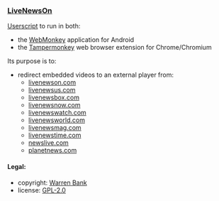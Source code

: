 ### [LiveNewsOn](https://github.com/warren-bank/crx-LiveNewsOn/tree/webmonkey-userscript/es5)

[Userscript](https://github.com/warren-bank/crx-LiveNewsOn/raw/webmonkey-userscript/es5/webmonkey-userscript/LiveNewsOn.user.js) to run in both:
* the [WebMonkey](https://github.com/warren-bank/Android-WebMonkey) application for Android
* the [Tampermonkey](https://chrome.google.com/webstore/detail/tampermonkey/dhdgffkkebhmkfjojejmpbldmpobfkfo) web browser extension for Chrome/Chromium

Its purpose is to:
* redirect embedded videos to an external player from:
  - [livenewson.com](https://www.livenewson.com/)
  - [livenewsus.com](https://www.livenewsus.com/)
  - [livenewsbox.com](https://www.livenewsbox.com/)
  - [livenewsnow.com](https://www.livenewsnow.com/)
  - [livenewswatch.com](https://www.livenewswatch.com/)
  - [livenewsworld.com](https://www.livenewsworld.com/)
  - [livenewsmag.com](https://www.livenewsmag.com/)
  - [livenewstime.com](https://livenewstime.com/)
  - [newslive.com](https://www.newslive.com/)
  - [planetnews.com](https://planetnews.com/)

#### Legal:

* copyright: [Warren Bank](https://github.com/warren-bank)
* license: [GPL-2.0](https://www.gnu.org/licenses/old-licenses/gpl-2.0.txt)
